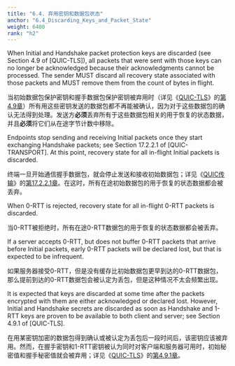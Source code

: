 ```yaml
---
title: "6.4. 弃用密钥和数据包状态"
anchor: "6.4_Discarding_Keys_and_Packet_State"
weight: 6400
rank: "h2"
---
```


When Initial and Handshake packet protection keys are discarded (see Section 4.9 of [QUIC-TLS]), all packets that were sent with those keys can no longer be acknowledged because their acknowledgments cannot be processed. The sender MUST discard all recovery state associated with those packets and MUST remove them from the count of bytes in flight.

当初始数据包保护密钥和握手数据包保护密钥被弃用时（详见《[QUIC-TLS]()》的[第4.9章]()）所有用这些密钥发送的数据包都不再能被确认，因为对于这些数据包的确认无法得到处理。发送方**必须**丢弃所有于这些数据包相关的用于恢复的状态数据，并且**必须**将它们从在途字节计数中移除。

Endpoints stop sending and receiving Initial packets once they start exchanging Handshake packets; see Section 17.2.2.1 of [QUIC-TRANSPORT]. At this point, recovery state for all in-flight Initial packets is discarded.

终端一旦开始通信握手数据包，就会停止发送和接收初始数据包；详见《[QUIC传输]()》的[第17.2.2.1章]()。在这时，所有在途初始数据包的用于恢复的状态数据都会被丢弃。

When 0-RTT is rejected, recovery state for all in-flight 0-RTT packets is discarded.

当0-RTT被拒绝时，所有在途0-RTT数据包的用于恢复的状态数据都会被丢弃。

If a server accepts 0-RTT, but does not buffer 0-RTT packets that arrive before Initial packets, early 0-RTT packets will be declared lost, but that is expected to be infrequent.

如果服务器接受0-RTT，但是没有缓存比初始数据包更早到达的0-RTT数据包，那么提前到达的0-RTT数据包会被认定为丢包，但是这种情况不太会频繁出现。

It is expected that keys are discarded at some time after the packets encrypted with them are either acknowledged or declared lost. However, Initial and Handshake secrets are discarded as soon as Handshake and 1-RTT keys are proven to be available to both client and server; see Section 4.9.1 of [QUIC-TLS].

在用某密钥加密的数据包得到确认或被认定为丢包后一段时间后，该密钥应该被弃用。然而，在握手密钥和1-RTT密钥被认为同时对客户端和服务器可用时，初始秘密值和握手秘密值就会被弃用；详见《[QUIC-TLS]()》的[第4.9.1章]()。
